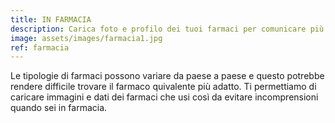 ```yaml
---
title: IN FARMACIA
description: Carica foto e profilo dei tuoi farmaci per comunicare più facilmente.
image: assets/images/farmacia1.jpg
ref: farmacia
---
```


Le tipologie di farmaci possono variare da paese a paese e questo potrebbe rendere
difficile trovare il farmaco quivalente più adatto. Ti permettiamo di caricare
immagini e dati dei farmaci che usi così da evitare incomprensioni quando sei in
farmacia.
